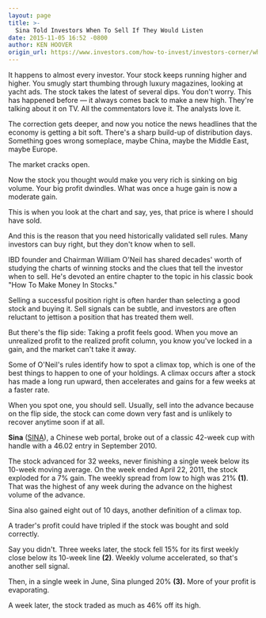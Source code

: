 ```yaml
---
layout: page
title: >-
  Sina Told Investors When To Sell If They Would Listen
date: 2015-11-05 16:52 -0800
author: KEN HOOVER
origin_url: https://www.investors.com/how-to-invest/investors-corner/when-you-should-have-sold-that-stock/
---
```


It happens to almost every investor. Your stock keeps running higher and higher. You smugly start thumbing through luxury magazines, looking at yacht ads. The stock takes the latest of several dips. You don't worry. This has happened before — it always comes back to make a new high. They're talking about it on TV. All the commentators love it. The analysts love it.

The correction gets deeper, and now you notice the news headlines that the economy is getting a bit soft. There's a sharp build-up of distribution days. Something goes wrong someplace, maybe China, maybe the Middle East, maybe Europe.

The market cracks open.

Now the stock you thought would make you very rich is sinking on big volume. Your big profit dwindles. What was once a huge gain is now a moderate gain.

This is when you look at the chart and say, yes, that price is where I should have sold.

And this is the reason that you need historically validated sell rules. Many investors can buy right, but they don't know when to sell.

IBD founder and Chairman William O'Neil has shared decades' worth of studying the charts of winning stocks and the clues that tell the investor when to sell. He's devoted an entire chapter to the topic in his classic book "How To Make Money In Stocks."

Selling a successful position right is often harder than selecting a good stock and buying it. Sell signals can be subtle, and investors are often reluctant to jettison a position that has treated them well.

But there's the flip side: Taking a profit feels good. When you move an unrealized profit to the realized profit column, you know you've locked in a gain, and the market can't take it away.

Some of O'Neil's rules identify how to spot a climax top, which is one of the best things to happen to one of your holdings. A climax occurs after a stock has made a long run upward, then accelerates and gains for a few weeks at a faster rate.

When you spot one, you should sell. Usually, sell into the advance because on the flip side, the stock can come down very fast and is unlikely to recover anytime soon if at all.

**Sina** ([SINA](https://research.investors.com/quote.aspx?symbol=SINA)), a Chinese web portal, broke out of a classic 42-week cup with handle with a 46.02 entry in September 2010.

The stock advanced for 32 weeks, never finishing a single week below its 10-week moving average. On the week ended April 22, 2011, the stock exploded for a 7% gain. The weekly spread from low to high was 21% **(1)**. That was the highest of any week during the advance on the highest volume of the advance.

Sina also gained eight out of 10 days, another definition of a climax top.

A trader's profit could have tripled if the stock was bought and sold correctly.

Say you didn't. Three weeks later, the stock fell 15% for its first weekly close below its 10-week line **(2)**. Weekly volume accelerated, so that's another sell signal.

Then, in a single week in June, Sina plunged 20% **(3).** More of your profit is evaporating.

A week later, the stock traded as much as 46% off its high.
